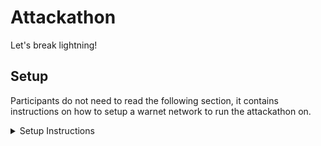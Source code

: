 # Attackathon

Let's break lightning! 

## Setup

Participants do not need to read the following section, it contains 
instructions on how to setup a warnet network to run the attackathon 
on.

<details>
 <summary>Setup Instructions</summary>

## Payment Bootstrap

To run a realistic attackathon, nodes in the network need to be 
bootstrapped with payment history to build up their reputation scores 
for honest nodes in the network. We're interested in bootstrapping 6 
months of data (as this is the duration we look at in the proposal), 
so we need to simulate and insert that data (rather than leave a warnet 
running for 6 months / try to mess with time).

The steps for payment bootstrapping are:
1. Select desired topology for attackathon
2. Run [SimLN](https://github.com/bitcoin-dev-project/sim-ln) in 
   `sim_network` mode to generate fake payment data for the network 
   with simulation time (not real time).
3. Convert simulation timestamps to real dates.
4. Run warnet with the same topology, and import data via 
   [Circuitbreaker](https://github.com/lightningequipment/circuitbreaker)

### 1. Choose Topology

SimLN requires a description of the desired topology to generate data. 
The [lnd_to_simln.py](./setup/lnd_to_simln.py) script can be used to 
convert the output of LND's `describegraph` command to a simulation 
file for SimLN. This utility is useful when simulating a reduced 
version of the mainnet graph, as you'll already have the data in this 
format.

To convert LND's graph (`graph.json`) to a `sim_graph.json` for SimLN:
`python setup/lnd_to_simln.py graph.json`

To prepare a SimLN file that can be used to generate data for warnet, 
the script will perform the following operations:
- Reformat the graph file to the input format that SimLN requires
- Replace short channel ids with deterministically generated short 
  channel ids: 
  - Block height = 300 + index of channel in json
  - Transaction index = 1
  - Output index = 0
- Set an alias for each node equal to their index in the list of 
  nodes provided in the original graph file.

The script will output a json file with the same name as the input file, 
with a `simln.json` suffix added in the current directory.

### 2. Run SimLN to Generate Data

Next, run SimLN with the generated simulation file setting the total 
time flag to the amount of time that you'd like to generate data for:
`sim-cli --sim-file={path to sim_graph.json} --total-time=1.577e+7`

When the simulator has finished generating data in its simulated 
network, the output will be available in `results/htlc_forwards.csv`.
This file contains a record of every forward that the network has 
processed during the period provided.

### 3. Convert Simulation Timestamps

For the attackathon, we want nodes to have _recent_ timestamps so that 
honest peers reputation is up to date. This means that we'll always 
need to progress the timestamps in `htlc_forwards.csv` to the present 
before running the attackathon warnet. Note that the payment activity 
can be pre-generated, but this "fast fowwarding" must be done at the 
time the warnet is spun up (or future dated to a known start time).

To progress the timestamps in your generated data such that the latest
timestamp reported by the simulation is set to the present (and all 
others are appropriately "fast-forwarded"), use the following command:

`python setup/progress_timestamps.py htlc_forwards.csv`

It will output `htlc_forwards_timewarp.csv` which has the updated 
forwarding data.

### 4. Circuitbreaker Images

For the first iteration of the attackathon, the `htlc_forwards.csv` 
file is *built into the circuitbreaker image* for bootstrapping. This 
means that you *must rebuild* the image each time you want to update 
the network/payment activity. 

To build the container:

TODO

### 5. Run warnet

1. Install Warnet

`git clone https://github.com/bitcoin-dev-project/warnet`
`git checkout XYZ` <- we'll have a hackathon branch w/ stuff?

```
python3 -m venv .venv # Use alternative venv manager if desired
source .venv/bin/activate
pip install --upgrade pip
pip install -e .
```

If you run into problems, check the [installation instructions](https://github.com/bitcoin-dev-project/warnet/blob/main/docs/install.md)
as this doc may be outdated!

2. Start your warnet

Warnet operates with a server and a cli, so you'll need to start the 
server: 
`warnet`

And then use `warcli` to bring up your network: 
`warcli network up test/data/attackathon_100.graphml`

3. Setup lightning channels

To setup your network, run the channel setup "scenario":
`warcli scenario run ln_init'

This may take a while, because it opens up one channel per block and 
waits for gossip to be fully synced. You *must* wait for this to 
complete before proceeding to the next step!

4. Setup sim-ln

While you're attempting to attack warnet, the other nodes in the 
network will be randomly sending payments amongst themselves to mimic 
an active network. You'll need to setup sim-ln, provide it with access 
to your wanet's credentials and run it.

`git clone https://github.com/bitcoin-dev-project/sim-ln`
`cargo install --locked --path sim-cli`

`warcli network export` -> {warnet path}
`sim-cli --sim-file {warnet path}/sim.json`

</details>
